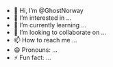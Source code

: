 - 👋 Hi, I’m @GhostNorway
- 👀 I’m interested in ...
- 🌱 I’m currently learning ...
- 💞️ I’m looking to collaborate on ...
- 📫 How to reach me ...
- 😄 Pronouns: ...
- ⚡ Fun fact: ...

<!---
GhostNorway/GhostNorway is a ✨ special ✨ repository because its `README.md` (this file) appears on your GitHub profile.
You can click the Preview link to take a look at your changes.
--->
